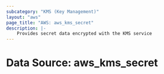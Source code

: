 ```yaml
---
subcategory: "KMS (Key Management)"
layout: "aws"
page_title: "AWS: aws_kms_secret"
description: |-
    Provides secret data encrypted with the KMS service
---
```


# Data Source: aws_kms_secret


